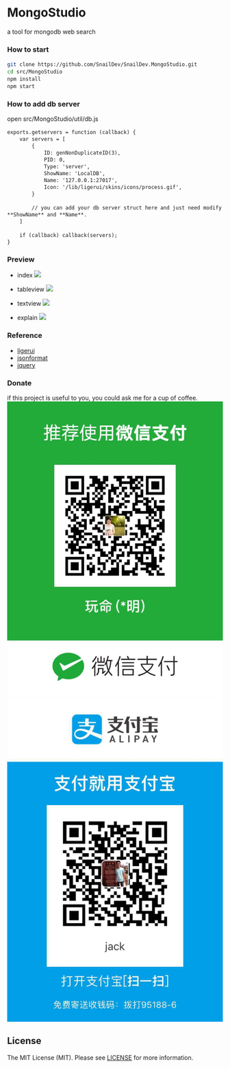 # MongoStudio
a tool for mongodb web search

### How to start
```bash
git clone https://github.com/SnailDev/SnailDev.MongoStudio.git
cd src/MongoStudio
npm install
npm start
```

### How to add db server
open src/MongoStudio/util/db.js

```node
exports.getservers = function (callback) {
    var servers = [
        {
            ID: genNonDuplicateID(3),
            PID: 0,
            Type: 'server',
            ShowName: 'LocalDB',
            Name: '127.0.0.1:27017',
            Icon: '/lib/ligerui/skins/icons/process.gif',
        }

        // you can add your db server struct here and just need modify **ShowName** and **Name**.
    ]

    if (callback) callback(servers);
}
```

### Preview
- index
![](images/home.jpg)

- tableview
![](images/tableview.jpg)

- textview
![](images/textview.jpg)

- explain
![](images/explain.jpg)

### Reference
- [ligerui](http://www.ligerui.com/)
- [jsonformat](http://tool.oschina.net/codeformat/json)
- [jquery](http://jquery.com/)

### Donate
if this project is useful to you, you could ask me for a cup of coffee.
![](images/wechatpay.jpg) ![](images/alipay.jpg)

## License

The MIT License (MIT). Please see [LICENSE](LICENSE) for more information.
